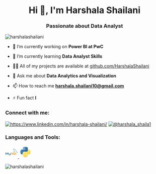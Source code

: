 <h1 align="center">Hi 👋, I'm Harshala Shailani</h1>
<h3 align="center">Passionate about Data Analyst</h3>

<p align="left"> <img src="https://komarev.com/ghpvc/?username=harshalashailani&label=Profile%20views&color=0e75b6&style=flat" alt="harshalashailani" /> </p>

- 🔭 I’m currently working on **Power BI at PwC**

- 🌱 I’m currently learning **Data Analyst Skills**

- 👨‍💻 All of my projects are available at [github.com/HarshalaShailani](github.com/HarshalaShailani)

- 💬 Ask me about **Data Analytics and Visualization**

- 📫 How to reach me **harshala.shailani10@gmail.com**

- ⚡ Fun fact **I**

<h3 align="left">Connect with me:</h3>
<p align="left">
<a href="https://linkedin.com/in/https://www.linkedin.com/in/harshala-shailani/" target="blank"><img align="center" src="https://raw.githubusercontent.com/rahuldkjain/github-profile-readme-generator/master/src/images/icons/Social/linked-in-alt.svg" alt="https://www.linkedin.com/in/harshala-shailani/" height="30" width="40" /></a>
<a href="https://www.hackerrank.com/@harshala_shaila1" target="blank"><img align="center" src="https://raw.githubusercontent.com/rahuldkjain/github-profile-readme-generator/master/src/images/icons/Social/hackerrank.svg" alt="@harshala_shaila1" height="30" width="40" /></a>
</p>

<h3 align="left">Languages and Tools:</h3>
<p align="left"> <a href="https://www.mysql.com/" target="_blank" rel="noreferrer"> <img src="https://raw.githubusercontent.com/devicons/devicon/master/icons/mysql/mysql-original-wordmark.svg" alt="mysql" width="40" height="40"/> </a> <a href="https://www.python.org" target="_blank" rel="noreferrer"> <img src="https://raw.githubusercontent.com/devicons/devicon/master/icons/python/python-original.svg" alt="python" width="40" height="40"/> </a> </p>

<p><img align="center" src="https://github-readme-stats.vercel.app/api/top-langs?username=harshalashailani&show_icons=true&locale=en&layout=compact" alt="harshalashailani" /></p>
